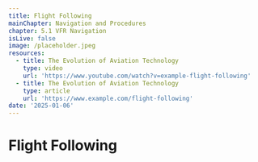 ```yaml
---
title: Flight Following
mainChapter: Navigation and Procedures
chapter: 5.1 VFR Navigation
isLive: false
image: /placeholder.jpeg
resources:
  - title: The Evolution of Aviation Technology
    type: video
    url: 'https://www.youtube.com/watch?v=example-flight-following'
  - title: The Evolution of Aviation Technology
    type: article
    url: 'https://www.example.com/flight-following'
date: '2025-01-06'
---
```


# Flight Following
